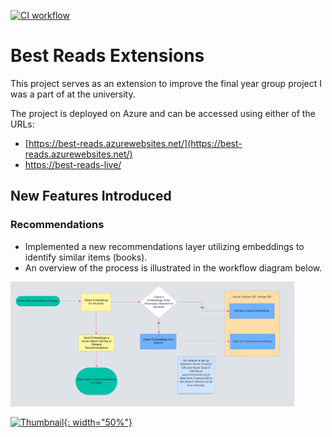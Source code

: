 [![CI workflow](https://github.com/Marvan-T/bestreads-extensions/actions/workflows/CI.yml/badge.svg)](https://github.com/Marvan-T/bestreads-extensions/actions/workflows/CI.yml)

# Best Reads Extensions

This project serves as an extension to improve the final year group project I was a part of at the university.

The project is deployed on Azure and can be accessed using either of the URLs:

- [https://best-reads.azurewebsites.net/](https://best-reads.azurewebsites.net/)
- [https://best-reads-live/](https://best-reads.live/)

## New Features Introduced

### Recommendations

- Implemented a new recommendations layer utilizing embeddings to identify similar items (books).
- An overview of the process is illustrated in the workflow diagram below.

<img src="./Images/Flowchart-Recommendations.png" width="90%">


[![Thumbnail](https://github.com/path/to/thumbnail.jpg){: width="50%"}](https://github.com/Marvan-T/bestreads-extensions/assets/65969444/dd644f80-2b07-4452-baf3-350206d308ad)
